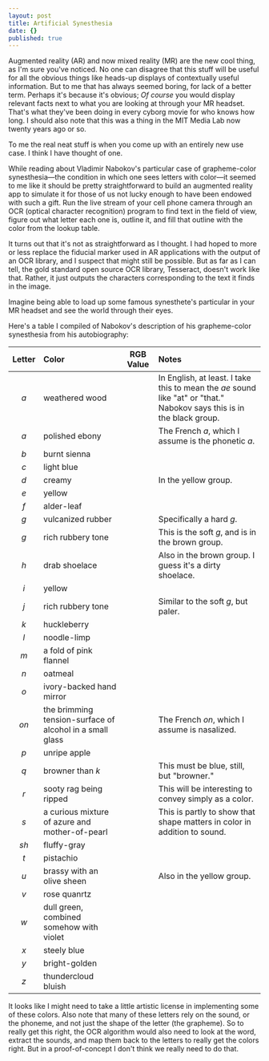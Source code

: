 ```yaml
---
layout: post
title: Artificial Synesthesia
date: {}
published: true
---
```


Augmented reality (AR) and now mixed reality (MR) are the new cool thing, as I'm sure you've noticed. No one can disagree that this stuff will be useful for all the obvious things like heads-up displays of contextually useful information. But to me that has always seemed boring, for lack of a better term. Perhaps it's because it's obvious; _Of course_ you would display relevant facts next to what you are looking at through your MR headset. That's what they've been doing in every cyborg movie for who knows how long. I should also note that this was a thing in the MIT Media Lab now twenty years ago or so.

To me the real neat stuff is when you come up with an entirely new use case. I think I have thought of one.
 
While reading about Vladimir Nabokov's particular case of grapheme-color synesthesia—the condition in which one sees letters with color—it seemed to me like it should be pretty straightforward to build an augmented reality app to simulate it for those of us not lucky enough to have been endowed with such a gift. Run the live stream of your cell phone camera through an OCR (optical character recognition) program to find text in the field of view, figure out what letter each one is, outline it, and fill that outline with the color from the lookup table.

It turns out that it's not as straightforward as I thought. I had hoped to more or less replace the fiducial marker used in AR applications with the output of an OCR library, and I suspect that might still be possible. But as far as I can tell, the gold standard open source OCR library, Tesseract, doesn't work like that. Rather, it just outputs the characters corresponding to the text it finds in the image.

Imagine being able to load up some famous synesthete's particular in your MR headset and see the world through their eyes.

Here's a table I compiled of Nabokov's description of his grapheme-color synesthesia from his autobiography:

| Letter | Color | RGB Value | Notes |
| :---: | :--- | :---: | :--- |
| _a_ | weathered wood | | In English, at least. I take this to mean the _ae_ sound like "at" or "that." Nabokov says this is in the black group. |
| _a_ | polished ebony | | The French _a_, which I assume is the phonetic _a_. |
| _b_ | burnt sienna | | |
| _c_ | light blue | | |
| _d_ | creamy | | In the yellow group. |
| _e_ | yellow | | |
| _f_ | alder-leaf | | |
| _g_ | vulcanized rubber | | Specifically a hard _g_. |
| _g_ | rich rubbery tone | | This is the soft _g_, and is in the brown group. |
| _h_ | drab shoelace | | Also in the brown group. I guess it's a dirty shoelace. |
| _i_ | yellow | | |
| _j_ | rich rubbery tone | | Similar to the soft _g_, but paler. |
| _k_ | huckleberry | | |
| _l_ | noodle-limp | | |
| _m_ | a fold of pink flannel | | |
| _n_ | oatmeal | | |
| _o_ | ivory-backed hand mirror | | |
| _on_ | the brimming tension-surface of alcohol in a small glass | | The French _on_, which I assume is nasalized. |
| _p_ | unripe apple | | |
| _q_ | browner than _k_ | | This must be blue, still, but "browner." |
| _r_ | sooty rag being ripped | | This will be interesting to convey simply as a color. |
| _s_ | a curious mixture of azure and mother-of-pearl | | This is partly to show that shape matters in color in addition to sound. |
| _sh_ | fluffy-gray | | |
| _t_ | pistachio | | |
| _u_ | brassy with an olive sheen | | Also in the yellow group. |
| _v_ | rose quanrtz | | |
| _w_ | dull green, combined somehow with violet | | |
| _x_ | steely blue | | |
| _y_ | bright-golden | | |
| _z_ | thundercloud bluish | | |

It looks like I might need to take a little artistic license in implementing some of these colors. Also note that many of these letters rely on the sound, or the phoneme, and not just the shape of the letter (the grapheme). So to really get this right, the OCR algorithm would also need to look at the word, extract the sounds, and map them back to the letters to really get the colors right. But in a proof-of-concept I don't think we really need to do that.
